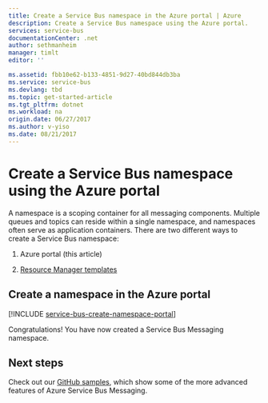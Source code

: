 ```yaml
---
title: Create a Service Bus namespace in the Azure portal | Azure
description: Create a Service Bus namespace using the Azure portal.
services: service-bus
documentationCenter: .net
author: sethmanheim
manager: timlt
editor: ''

ms.assetid: fbb10e62-b133-4851-9d27-40bd844db3ba
ms.service: service-bus
ms.devlang: tbd
ms.topic: get-started-article
ms.tgt_pltfrm: dotnet
ms.workload: na
origin.date: 06/27/2017
ms.author: v-yiso
ms.date: 08/21/2017
---
```


# Create a Service Bus namespace using the Azure portal

A namespace is a scoping container for all messaging components. Multiple queues and topics can reside within a single namespace, and namespaces often serve as application containers. There are two different ways to create a Service Bus namespace:

1. Azure portal (this article)

2. [Resource Manager templates][create-namespace-using-arm]

## Create a namespace in the Azure portal

[!INCLUDE [service-bus-create-namespace-portal](../../includes/service-bus-create-namespace-portal.md)]

Congratulations! You have now created a Service Bus Messaging namespace.

## Next steps

Check out our [GitHub samples][github-samples], which show some of the more advanced features of Azure Service Bus Messaging.

[create-namespace-using-arm]: ./service-bus-resource-manager-overview.md
[github-samples]: https://github.com/Azure/azure-service-bus/tree/master/samples

<!--Update_Description:update meta properties and link references-->